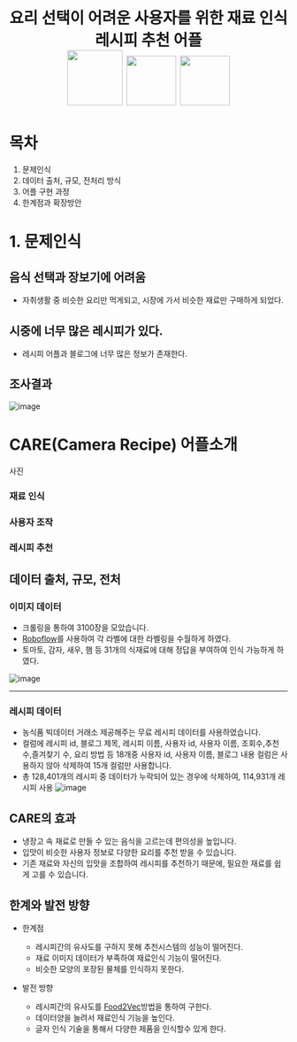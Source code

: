 <h1 align="center"> 
요리 선택이 어려운 사용자를 위한 재료 인식<br/>
레시피 추천 어플
<br> 
<img src="https://img.shields.io/badge/Python-3776A?style=flat&logo=Python&logoColor=white" width="100">
<img src="https://img.shields.io/badge/YOLO-00FFFF?style=flat&logo=SVG&logoColor=white" width="90">
<img src="https://img.shields.io/badge/OpenCV-5C3EE8?style=flat&logo=SVG&logoColor=white" width="90">
</h1>

# 목차
1. 문제인식
2. 데이터 출처, 규모, 전처리 방식
3. 어플 구현 과정
4. 한계점과 확장방안

# 1. 문제인식
## 음식 선택과 장보기에 어려움
* 자취생활 중 비슷한 요리만 먹게되고, 시장에 가서 비슷한 재료만 구매하게 되었다.
  
## 시중에 너무 많은 레시피가 있다.
* 레시피 어플과 블로그에 너무 많은 정보가 존재한다.

## 조사결과
![image](https://github.com/klavna/CARE/assets/100742454/8acff2e8-541d-4f4a-8fb2-233736c3a985)


# CARE(Camera Recipe) 어플소개
사진
### 재료 인식

### 사용자 조작

### 레시피 추천

## 데이터 출처, 규모, 전처
### 이미지 데이터
* 크롤링을 통하여 3100장을 모았습니다.
* [Roboflow](https://app.roboflow.com/mainproject)를 사용하여 각 라벨에 대한 라벨링을 수월하게 하였다.
* 토마토, 감자, 새우, 햄 등 31개의 식재료에 대해 정답을 부여하여 인식 가능하게 하였다.

![image](https://github.com/klavna/CARE/assets/100742454/9d8ea001-d4cb-47ee-84cc-29e0d128d8c2)
<p><hr><p>

### 레시피 데이터
* 농식품 빅데이터 거래소 제공해주는 무료 레시피 데이터를 사용하였습니다.
* 컬럼에 레시피 id, 블로그 제목, 레시피 이름, 사용자 id, 사용자 이름, 조회수,추천수,즐겨찾기 수, 요리 방법 등 18개중 사용자 id, 사용자 이름, 블로그 내용 컬럼은 사용하지 않아 삭제하여 15개 컬럼만 사용합니다.
* 총 128,401개의 레시피 중 데이터가 누락되어 있는 경우에 삭제하여, 114,931개 레시피 사용
![image](https://github.com/klavna/CARE/assets/100742454/210beb26-7948-4003-8af8-8249ce38c422)

## CARE의 효과
* 냉장고 속 재료로 만들 수 있는 음식을 고르는데 편의성을 높입니다.
* 입맛이 비슷한 사용자 정보로 다양한 요리를 추천 받을 수 있습니다.
* 기존 재료와 자신의 입맛을 조합하여 레시피를 추천하기 때문에, 필요한 재료를 쉽게 고를 수 있습니다.

## 한계와 발전 방향
- 한계점
  - 레시피간의 유사도를 구하지 못해 추천시스템의 성능이 떨어진다.
  - 재료 이미지 데이터가 부족하여 재료인식 기능이 떨어진다.
  - 비슷한 모양의 포장된 물체를 인식하지 못한다.
 
- 발전 방향
  -  레시피간의 유사도를  [Food2Vec](https://www.cjolivenetworks.co.kr/data/document/%ED%95%9C%EA%B5%ADIT%EC%84%9C%EB%B9%84%EC%8A%A4%ED%95%99%ED%9A%8C_Food2Vec%EC%9D%84%20%EC%9D%B4%EC%9A%A9%ED%95%9C%20%EA%B0%9C%EC%9D%B8%ED%99%94%EB%90%9C%20%EB%A0%88%EC%8B%9C%ED%94%BC%20%EC%B6%94%EC%B2%9C%20%EC%84%9C%EB%B9%84%EC%8A%A4.pdf)방법을 통하여 구한다.
  -  데이터양을 늘려서 재료인식 기능을 높인다.
  -  글자 인식 기술을 통해서 다양한 제품을 인식할수 있게 한다.
         


  

  
